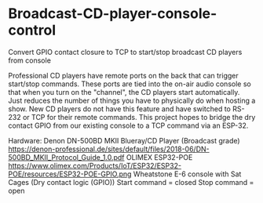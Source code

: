 # Broadcast-CD-player-console-control
Convert GPIO contact closure to TCP to start/stop broadcast CD players from console

Professional CD players have remote ports on the back that can trigger start/stop commands.  These ports are tied into the on-air audio console so that when you turn on the "channel", the CD players start automatically.  Just reduces the number of things you have to physically do when hosting a show.  New CD players do not have this feature and have switched to RS-232 or TCP for their remote commands.  This project hopes to bridge the dry contact GPIO from our existing console to a TCP command via an ESP-32.

Hardware:
Denon DN-500BD MKII Blueray/CD Player (Broadcast grade) https://denon-professional.de/sites/default/files/2018-06/DN-500BD_MKII_Protocol_Guide_1.0.pdf
OLIMEX ESP32-POE  https://www.olimex.com/Products/IoT/ESP32/ESP32-POE/resources/ESP32-POE-GPIO.png
Wheatstone E-6 console with Sat Cages (Dry contact logic (GPIO)) Start command = closed Stop command = open


